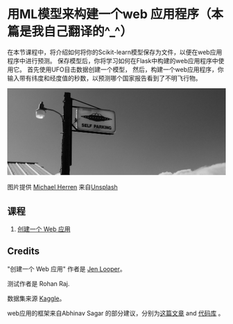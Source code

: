# 用ML模型来构建一个web 应用程序（本篇是我自己翻译的^_^）

在本节课程中，将介绍如何将你的Scikit-learn模型保存为文件，以便在web应用程序中进行预测。 保存模型后，你将学习如何在Flask中构建的web应用程序中使用它。 首先使用UFO目击数据创建一个模型， 然后，构建一个web应用程序，你输入带有纬度和经度值的秒数，以预测哪个国家报告看到了不明飞行物。  

![UFO 目击数据](images/ufo.jpg)

图片提供 <a href="https://unsplash.com/@mdherren?utm_source=unsplash&utm_medium=referral&utm_content=creditCopyText">Michael Herren</a> 来自<a href="https://unsplash.com/s/photos/ufo?utm_source=unsplash&utm_medium=referral&utm_content=creditCopyText">Unsplash</a>
  

## 课程

1. [创建一个 Web 应用](1-Web-App/README.md)

## Credits

"创建一个 Web 应用" 作者是 [Jen Looper](https://twitter.com/jenlooper)。

测试作者是 Rohan Raj.

数据集来源 [Kaggle](https://www.kaggle.com/NUFORC/ufo-sightings)。

web应用的框架来自Abhinav Sagar 的部分建议，分别为[这篇文章](https://towardsdatascience.com/how-to-easily-deploy-machine-learning-models-using-flask-b95af8fe34d4) and [代码库](https://github.com/abhinavsagar/machine-learning-deployment) 。